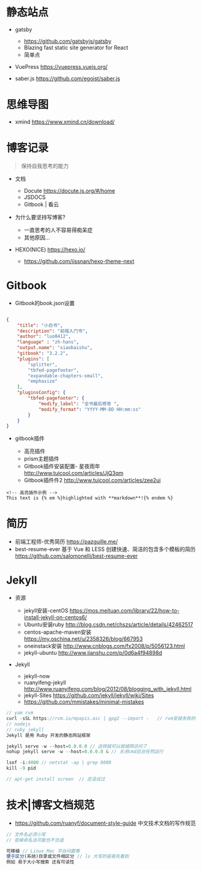 # 静态站点

- gatsby
  - <https://github.com/gatsbyjs/gatsby>
  - Blazing fast static site generator for React
  - 简单点

- VuePress https://vuepress.vuejs.org/

- saber.js https://github.com/egoist/saber.js

# 思维导图

- xmind <https://www.xmind.cn/download/>

# 博客记录

> 保持自我思考的能力

- 文档

  - Docute <https://docute.js.org/#/home>
  - JSDOCS
  - Gitbook | 看云

- 为什么要坚持写博客?

  - 一直思考的人不容易得痴呆症
  - 其他原因...

- HEXO(NICE) <https://hexo.io/>

  - <https://github.com/iissnan/hexo-theme-next>

# Gitbook

- Gitbook的book.json设置

```json

{
    "title": "小白书",
    "description": "前端入门书",
    "author": "luo0412",
    "language" : "zh-hans",
    "output.name": "xiaobaishu",
    "gitbook": "3.2.2",
    "plugins": [
        "splitter",
        "tbfed-pagefooter",
        "expandable-chapters-small",
        "emphasize"
    ],
    "pluginsConfig": {
        "tbfed-pagefooter": {
            "modify_label": "全书最后修改 ",
            "modify_format": "YYYY-MM-DD HH:mm:ss"
        }
    }
}
```

- gitbook插件

  - 高亮插件
  - prism主题插件
  - Gitbook插件安装配置- 星夜雨年 <http://www.tuicool.com/articles/JjQ3qm>
  - Gitbook插件件2 <http://www.tuicool.com/articles/zee2ui>

```
<!-- 高亮插件示例 -->
This text is {% em %}highlighted with **markdown**!{% endem %}
```

# 简历

- 前端工程师-优秀简历 <https://pazguille.me/>
- best-resume-ever 基于 Vue 和 LESS 创建快速、简洁的包含多个模板的简历 https://github.com/salomonelli/best-resume-ever

# Jekyll

- 资源

  - jekyll安装-centOS <https://mos.meituan.com/library/22/how-to-install-jekyll-on-centos6/>
  - Ubuntu安装ruby <http://blog.csdn.net/chszs/article/details/42462517>
  - centos-apache-maven安装 <https://my.oschina.net/u/2358326/blog/667953>
  - oneinstack安装 <http://www.cnblogs.com/fx2008/p/5056123.html>
  - jekyll-ubuntu <http://www.jianshu.com/p/0d6a4f94898d>

- Jekyll

  - jekyll-now
  - ruanyifeng-jekyll <http://www.ruanyifeng.com/blog/2012/08/blogging_with_jekyll.html>
  - jekyll-Sites <https://github.com/jekyll/jekyll/wiki/Sites>
  - <https://github.com/mmistakes/minimal-mistakes>

```javascript
// yam rvm
curl -sSL https://rvm.io/mpapis.asc | gpg2 --import -   // rvm安装失败的话
// nodejs
// ruby jekyll
Jekyll 是用 Ruby 开发的静态网站框架

jekyll serve -w --host=0.0.0.0 // 这样就可以局域网访问了
nohup jekyll serve -w --host=0.0.0.0 & // 关闭cmd后台任然运行

lsof -i:4000 // netstat -ap | grep 8080
kill -9 pid

// apt-get install screen  // 还没试过
```

# 技术|博客文档规范

- <https://github.com/ruanyf/document-style-guide> 中文技术文档的写作规范

```javascript
// 文件名必须小写
// 驼峰命名法可能也不合适

可移植 // Linux Mac 平台问题等
便于区分(系统)目录或文件相区分 // ls 大写的容易先看到
例如 易于大小写搜索 还有可读性
```

